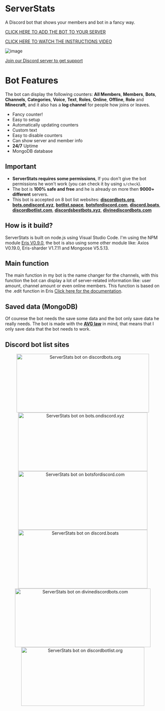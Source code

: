 # ServerStats
A Discord bot that shows your members and bot in a fancy way.

[CLICK HERE TO ADD THE BOT TO YOUR SERVER](https://discordapp.com/oauth2/authorize?client_id=458276816071950337&permissions=269577236&scope=bot)

[CLICK HERE TO WATCH THE INSTRUCTIONS VIDEO](https://vimeo.com/316592316/b7bd1ea09b)

![image](https://cdn.discordapp.com/attachments/465201693538254848/522071468138299393/banner.png)

[Join our Discord server to get support](https://discordapp.com/invite/bZt8WkS)

# Bot Features

The bot can display the following counters: **All Members**, **Members**, **Bots**, **Channels**, **Categories**, **Voice**, **Text**, **Roles**, **Online**, **Offline**, **Role** and **Minecraft**, and it also has a **log channel** for people how joins or leaves.

* Fancy counter!
* Easy to setup
* Automatically updating counters
* Custom text
* Easy to disable counters
* Can show server and member info
* **24/7** Uptime
* MongoDB database

## Important

* **ServerStats requires some permissions**, If you don't give the bot permissions he won't work (you can check it by using `s/check`).
* The bot is **100% safe and free** and he is already on more then **9000+ different** servers.
* This bot is accepted on 8 bot list websites: [**discordbots.org**](https://discordbots.org/bot/458276816071950337), [**bots.ondiscord.xyz**](https://bots.ondiscord.xyz/bots/458276816071950337), [**botlist.space**](https://botlist.space/bot/458276816071950337), [**botsfordiscord.com**](https://botsfordiscord.com/bot/458276816071950337), [**discord.boats**](https://discord.boats/bot/458276816071950337), [**discordbotlist.com**](https://discordbotlist.com/bots/458276816071950337), [**discordsbestbots.xyz**](https://discordsbestbots.xyz/bots/458276816071950337), [**divinediscordbots.com**](https://divinediscordbots.com/bot/458276816071950337)

## How is it build?

ServerStats is built on node.js using Visual Studio Code. I'm using the NPM module [Eris V0.9.0](https://abal.moe/Eris/docs/getting-started), the bot is also using some other module like: Axios V0.19.0, Eris-sharder V1.7.11 and Mongoose V5.5.13.

## Main function

The main function in my bot is the name changer for the channels, with this function the bot can display a lot of server-related information like: user amount, channel amount or even online members.
This function is based on the .edit function in Eris [Click here for the documentation](https://abal.moe/Eris/docs/VoiceChannel#function-edit).

## Saved data (MongoDB)

Of courese the bot needs the save some data and the bot only save data he really needs.
The bot is made with the [**AVG law**](https://www.amsadvocaten.com/blog/intellectual-property-law-in-the-netherlands/are-you-ready-for-the-new-general-data-protection-regulation-avg/) in mind, that means that I only save data that the bot needs to work.

## Discord bot list sites
<center>
<a href="https://discordbots.org/bot/458276816071950337" >
  <img src="https://discordbots.org/api/widget/458276816071950337.svg"
       	width="430" 
	height="190" 
       	alt="ServerStats bot on discordbots.org">
</a>
<a href="https://bots.ondiscord.xyz/bots/458276816071950337">
   <img src="https://bots.ondiscord.xyz/bots/458276816071950337/embed"
	width="420" 
	height="190" 
	alt="ServerStats bot on bots.ondiscord.xyz">
</a>

<br>

<a href="https://botsfordiscord.com/bots/458276816071950337" >
   <img src="https://botsfordiscord.com/api/bot/458276816071950337/widget"
	width="420" 
	height="190" 
	alt="ServerStats bot on botsfordiscord.com">
</a>
<a href="https://discord.boats/bot/458276816071950337" >
   <img src="https://discord.boats/api/widget/458276816071950337"
	width="420" 
	height="190" 
	alt="ServerStats bot on discord.boats">
</a>

<br>

<a href="https://divinediscordbots.com/bot/458276816071950337" >
   <img src="https://divinediscordbots.com/api/widget/458276816071950337.svg"
	width="440" 
	height="190" 
	alt="ServerStats bot on divinediscordbots.com">
</a>
<a href="https://discordbotlist.com/bots/458276816071950337">
    <img src="https://discordbotlist.com/bots/458276816071950337/widget"
	width="400" 
	height="190" 
	alt="ServerStats bot on discordbotlist.org">
</a>
</center>
